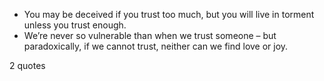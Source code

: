  - You may be deceived if you trust too much, but you will live in torment unless you trust enough.
 - We’re never so vulnerable than when we trust someone – but paradoxically, if we cannot trust, neither can we find love or joy.

2 quotes